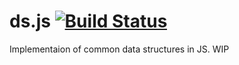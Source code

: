 # ds.js [![Build Status](https://travis-ci.org/arbazsiddiqui/lru-cache-node.svg?branch=master)](https://travis-ci.org/arbazsiddiqui/ds.js)

Implementaion of common data structures in JS. WIP
